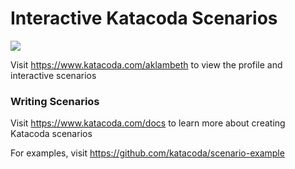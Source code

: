 # Interactive Katacoda Scenarios

[![](http://shields.katacoda.com/katacoda/aklambeth/count.svg)](https://www.katacoda.com/aklambeth "Get your profile on Katacoda.com")

Visit https://www.katacoda.com/aklambeth to view the profile and interactive scenarios

### Writing Scenarios
Visit https://www.katacoda.com/docs to learn more about creating Katacoda scenarios

For examples, visit https://github.com/katacoda/scenario-example
